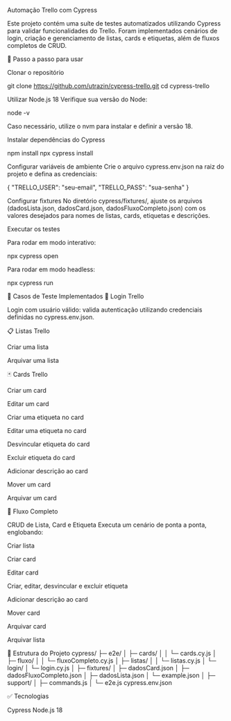 Automação Trello com Cypress

Este projeto contém uma suíte de testes automatizados utilizando Cypress para validar funcionalidades do Trello.
Foram implementados cenários de login, criação e gerenciamento de listas, cards e etiquetas, além de fluxos completos de CRUD.

🚀 Passo a passo para usar

Clonar o repositório

git clone https://github.com/utrazin/cypress-trello.git
cd cypress-trello

Utilizar Node.js 18
Verifique sua versão do Node:

node -v

Caso necessário, utilize o nvm
 para instalar e definir a versão 18.

Instalar dependências do Cypress

npm install
npx cypress install

Configurar variáveis de ambiente
Crie o arquivo cypress.env.json na raiz do projeto e defina as credenciais:

{
  "TRELLO_USER": "seu-email",
  "TRELLO_PASS": "sua-senha"
}

Configurar fixtures
No diretório cypress/fixtures/, ajuste os arquivos (dadosLista.json, dadosCard.json, dadosFluxoCompleto.json) com os valores desejados para nomes de listas, cards, etiquetas e descrições.

Executar os testes

Para rodar em modo interativo:

npx cypress open

Para rodar em modo headless:

npx cypress run

🧪 Casos de Teste Implementados
🔐 Login Trello

Login com usuário válido: valida autenticação utilizando credenciais definidas no cypress.env.json.

📋 Listas Trello

Criar uma lista

Arquivar uma lista

🃏 Cards Trello

Criar um card

Editar um card

Criar uma etiqueta no card

Editar uma etiqueta no card

Desvincular etiqueta do card

Excluir etiqueta do card

Adicionar descrição ao card

Mover um card

Arquivar um card

🔄 Fluxo Completo

CRUD de Lista, Card e Etiqueta
Executa um cenário de ponta a ponta, englobando:

Criar lista

Criar card

Editar card

Criar, editar, desvincular e excluir etiqueta

Adicionar descrição ao card

Mover card

Arquivar card

Arquivar lista

📂 Estrutura do Projeto
cypress/
 ├─ e2e/
 │   ├─ cards/
 │   │   └─ cards.cy.js
 │   ├─ fluxo/
 │   │   └─ fluxoCompleto.cy.js
 │   ├─ listas/
 │   │   └─ listas.cy.js
 │   └─ login/
 │       └─ login.cy.js
 │
 ├─ fixtures/
 │   ├─ dadosCard.json
 │   ├─ dadosFluxoCompleto.json
 │   ├─ dadosLista.json
 │   └─ example.json
 │
 ├─ support/
 │   ├─ commands.js
 │    └─ e2e.js
cypress.env.json

✅ Tecnologias

Cypress
Node.js 18